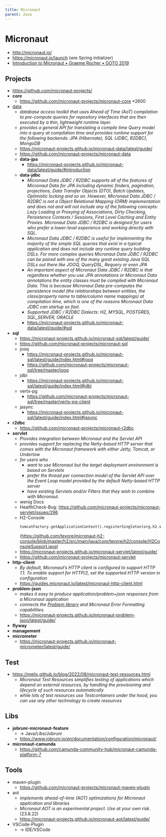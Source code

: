 ```yaml
---
title: Micronaut
parent: Java
---
```


# Micronaut
- <http://micronaut.io/>
- <https://micronaut.io/launch> (wie Spring initializer)
- [Introduction to Micronaut • Graeme Rocher • GOTO 2019](https://www.youtube.com/watch?v=RtjSqRZ_md4)

## Projects
- <https://github.com/micronaut-projects/>
- **core**
  - <https://github.com/micronaut-projects/micronaut-core> *2600
- <u>data</u>
  - *database access toolkit that uses Ahead of Time (AoT) compilation to pre-compute queries for repository interfaces that are then executed by a thin, lightweight runtime layer.*
  - *provides a general API for translating a compile time Query model into a query at compilation time and provides runtime support for the following backends: JPA (Hibernate), SQL (JDBC, R2DBC), MongoDB*
  - <https://micronaut-projects.github.io/micronaut-data/latest/guide/>
  - <https://github.com/micronaut-projects/micronaut-data>
  - **data-jpa**
    - <https://micronaut-projects.github.io/micronaut-data/latest/guide/#introduction> 
  - **data-jdbc**
    - *Micronaut Data JDBC / R2DBC supports all of the features of Micronaut Data for JPA including dynamic finders, pagination, projections, Data Transfer Objects (DTO), Batch Updates, Optimistic locking and so on. However, Micronaut Data JDBC / R2DBC is not a Object Relational Mapping (ORM) implementation and does not and will not include any of the following concepts: Lazy Loading or Proxying of Associations, Dirty Checking, Persistence Contexts / Sessions, First Level Caching and Entity Proxies. Micronaut Data JDBC / R2DBC is designed for users who prefer a lower-level experience and working directly with SQL.* 
    - *Micronaut Data JDBC / R2DBC is useful for implementing the majority of the simple SQL queries that exist in a typical application and does not include any runtime query building DSLs. For more complex queries Micronaut Data JDBC / R2DBC can be paired with one of the many great existing Java SQL DSLs out there like JOOQ, QueryDSL, Requery or even JPA*
    - *An important aspect of Micronaut Data JDBC / R2DBC is that regardless whether you use JPA annotations or Micronaut Data annotations the entity classes must be compiled with Micronaut Data. This is because Micronaut Data pre-computes the persistence model (the relationships between entities, the class/property name to table/column name mappings) at compilation time, which is one of the reasons Micronaut Data JDBC can startup so fast.*
    - *Supported JDBC / R2DBC Dialects: H2, MYSQL, POSTGRES, SQL_SERVER, ORACLE*
    - <https://micronaut-projects.github.io/micronaut-data/latest/guide/#sql> 
- **sql**
  - <https://micronaut-projects.github.io/micronaut-sql/latest/guide/> 
  - <https://github.com/micronaut-projects/micronaut-sql>
  - jooq
    - <https://micronaut-projects.github.io/micronaut-sql/latest/guide/index.html#jooq>
    - <https://github.com/micronaut-projects/micronaut-sql/tree/master/jooq> 
  - jdbi
    - <https://micronaut-projects.github.io/micronaut-sql/latest/guide/index.html#jdbi> 
  - vertx-pg
    - <https://github.com/micronaut-projects/micronaut-sql/tree/master/vertx-pg-client>
  - jasync
    - <https://micronaut-projects.github.io/micronaut-sql/latest/guide/index.html#jasync>
- **r2dbc**
  -  <https://github.com/micronaut-projects/micronaut-r2dbc>
- **servlet**
  - *Provides integration between Micronaut and the Servlet API*
  - *provides support for replacing the Netty-based HTTP server that comes with the Micronaut framework with either Jetty, Tomcat, or Undertow*
  - *for users who*
    - *want to use Micronaut but the target deployment environment is based on Servlets*
    - *prefer the thread per connection model of the Servlet API over the Event Loop model provided by the default Netty-based HTTP server*
    - *have existing Servlets and/or Filters that they wish to combine with Micronaut.*
  - wenig Docs
  - HealthCheck-Bug: <https://github.com/micronaut-projects/micronaut-servlet/issues/296>
  - H2-Console
    ```
    tomcatFactory.getApplicationContext().registerSingleton(org.h2.server.web.WebServlet);
    ```
    (<https://github.com/tevore/micronaut-h2-console/blob/master/h2/src/main/java/com/tevore/h2/console/H2ConsoleSupport.java>)
  - <https://micronaut-projects.github.io/micronaut-servlet/latest/guide/>
  - <https://github.com/micronaut-projects/micronaut-servlet>
- **http-client**
  - *By default, Micronaut’s HTTP client is configured to support HTTP 1.1. To enable support for HTTP/2, set the supported HTTP version in configuration*
  - <https://guides.micronaut.io/latest/micronaut-http-client.html>
- **problem-json**
  - *makes it easy to produce application/problem+json responses from a Micronaut application*
  - *connects the [Problem library](https://github.com/zalando/problem) and Micronaut Error Formatting capabilities.* 
  - <https://micronaut-projects.github.io/micronaut-problem-json/latest/guide/>
- **flyway**
- **management**
- **micrometer**
  - <https://micronaut-projects.github.io/micronaut-micrometer/latest/guide/> 


## Test
- <https://melix.github.io/blog/2022/08/micronaut-test-resources.html>
  - *Micronaut Test Resources simplifies testing of applications which depend on external resources, by handling the provisioning and lifecycle of such resources automatically*
  - *while lots of test resources use Testcontainers under the hood, you can use any other technology to create resources* 


## Libs
- **jobrunr-micronaut-feature**
  - -> Java/Libs/Jobrunr 
  - <https://www.jobrunr.io/en/documentation/configuration/micronaut/>
- **micronaut-camunda**
  - <https://github.com/camunda-community-hub/micronaut-camunda-platform-7> 


## Tools
- maven-plugin
  - <https://github.com/micronaut-projects/micronaut-maven-plugin>
- aot
  - *implements ahead-of-time (AOT) optimizations for Micronaut application and libraries*
  - *Micronaut AOT is an experimental project. Use at your own risk.* (23.8.22) 
  - <https://micronaut-projects.github.io/micronaut-aot/latest/guide/> 
- VSCode-Plugin
  - -> IDE/VSCode 
